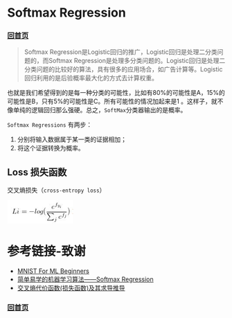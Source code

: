 # Softmax Regression
### [回首页](../README.md)

 > Softmax Regression是Logistic回归的推广，Logistic回归是处理二分类问题的，而Softmax Regression是处理多分类问题的。Logistic回归是处理二分类问题的比较好的算法，具有很多的应用场合，如广告计算等。Logistic回归利用的是后验概率最大化的方式去计算权重。

也就是我们希望得到的是每一种分类的可能性，比如有80%的可能性是A，15%的可能性是B，只有5%的可能性是C。所有可能性的情况加起来是1 。这样子，就不像单纯的逻辑回归那么强硬。总之，`SoftMax`分类器输出的是概率。

`Softmax Regressions` 有两步：
1. 分别将输入数据属于某一类的证据相加；
2. 将这个证据转换为概率。

## Loss 损失函数
交叉熵损失（`cross-entropy loss`）

![交叉熵损失函数](../imgs/cross_entropy_loss.jpg)


# 参考链接-致谢
- [MNIST For ML Beginners](https://www.tensorflow.org/get_started/mnist/beginners?hl=zh-cn#softmax_regressions)
- [ 简单易学的机器学习算法——Softmax Regression](http://blog.csdn.net/google19890102/article/details/41594889)
- [交叉熵代价函数(损失函数)及其求导推导](http://blog.csdn.net/jasonzzj/article/details/52017438)
### [回首页](../README.md)
